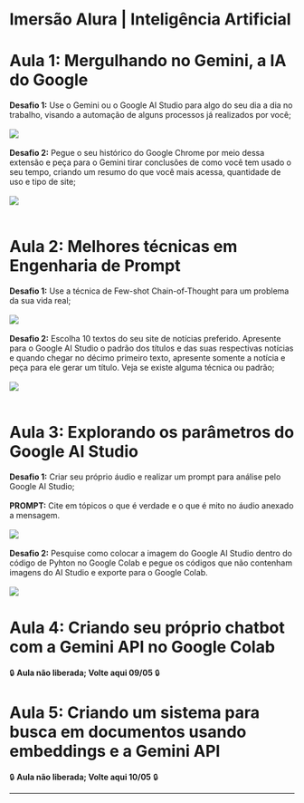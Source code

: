 # Imersão Alura | Inteligência Artificial 
# Aula 1: Mergulhando no Gemini, a IA do Google
**Desafio 1:** Use o Gemini ou o Google AI Studio para algo do seu dia a dia no trabalho, visando a automação de alguns processos já realizados por você;
<br></br>
<img src="https://github.com/BrendownEduardoRR/ImersaoAlura24/assets/169079556/e34c5db7-cfbb-4234-8d1b-0b7671835d4e">
<br></br>
**Desafio 2:** Pegue o seu histórico do Google Chrome por meio dessa extensão e peça para o Gemini tirar conclusões de como você tem usado o seu tempo, criando um resumo do que você mais acessa, quantidade de uso e tipo de site;
<br></br>
<img src="https://github.com/BrendownEduardoRR/ImersaoAlura24/assets/169079556/a43ea1ed-cd77-429a-84b4-e4307b302046">
<br></br>
# Aula 2: Melhores técnicas em Engenharia de Prompt
**Desafio 1:** Use a técnica de Few-shot Chain-of-Thought para um problema da sua vida real;
<br></br>
<img src="https://github.com/BrendownEduardoRR/ImersaoAlura24/assets/169079556/21c7950a-5af1-4f2f-811e-e267855c2f2d">
<br></br>
**Desafio 2:** Escolha 10 textos do seu site de notícias preferido. Apresente para o Google AI Studio o padrão dos títulos e das suas respectivas notícias e quando chegar no décimo primeiro texto, apresente somente a notícia e peça para ele gerar um título. Veja se existe alguma técnica ou padrão;
<br></br>
<img src="https://github.com/BrendownEduardoRR/ImersaoAlura24/assets/169079556/1b4c8040-7dd2-4eb7-8f2b-501ebc97612d">
<br></br>
# Aula 3: Explorando os parâmetros do Google AI Studio
**Desafio 1:** Criar seu próprio áudio e realizar um prompt para análise pelo Google AI Studio;
<br></br>
**PROMPT:** Cite em tópicos o que é verdade e o que é mito no áudio anexado a mensagem.
<br></br>
<img src="https://github.com/BrendownEduardoRR/ImersaoAlura24/assets/169079556/9afd4553-23e9-4142-8fce-fbe65764e266">
<br></br>
**Desafio 2:** Pesquise como colocar a imagem do Google AI Studio dentro do código de Pyhton no Google Colab e pegue os códigos que não contenham imagens do AI Studio e exporte para o Google Colab.
<br></br>
<img src="https://github.com/BrendownEduardoRR/ImersaoAlura24/assets/169079556/8e6242c8-2ccf-4972-b87c-fc4cda299c56">
# Aula 4: Criando seu próprio chatbot com a Gemini API no Google Colab
🔒 **Aula não liberada; Volte aqui 09/05** 🔒
# Aula 5: Criando um sistema para busca em documentos usando embeddings e a Gemini API
🔒 **Aula não liberada; Volte aqui 10/05** 🔒
<hr>







